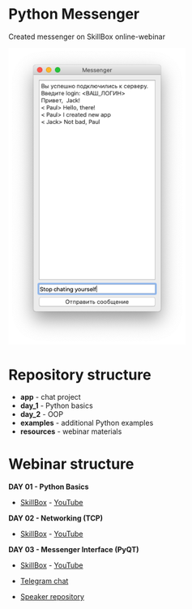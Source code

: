 # Python Messenger
Created messenger on SkillBox online-webinar

<img src = "resources/screenshot.png" width=350>

# Repository structure
- **app** - chat project
- **day_1** - Python basics
- **day_2** - OOP
- **examples** - additional Python examples
- **resources** - webinar materials

# Webinar structure
**DAY 01 - Python Basics**
- [SkillBox](https://live.skillbox.ru/code_int/online/060520) - [YouTube](https://youtu.be/Q4R9OL_xskM)

**DAY 02 - Networking (TCP)**
- [SkillBox](https://live.skillbox.ru/code_int/online/070520) - [YouTube](https://youtu.be/50CKbJwwcT0)

**DAY 03 - Messenger Interface (PyQT)**
- [SkillBox](https://live.skillbox.ru/code_int/online/080520) - [YouTube](https://youtu.be/Ev4xtfhY3h0)

- [Telegram chat](https://t.me/joinchat/Di59WVhwp-01_Os28UFVPQ)
- [Speaker repository](https://github.com/manchenkoff/skillbox-async-messenger)
